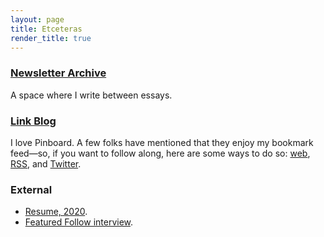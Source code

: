```yaml
---
layout: page
title: Etceteras
render_title: true
---
```


### [Newsletter Archive](https://buttondown.email/distillations/archive)

A space where I write between essays.

### [Link Blog](/substrate)

I love Pinboard. A few folks have mentioned that they enjoy my bookmark feed—so, if you want to follow along, here are some ways to do so: [web](https://pinboard.in/u:jasdev/), [RSS](http://feeds.pinboard.in/rss/u:jasdev/), and [Twitter](https://twitter.com/_substrate).

### External

- [Resume, 2020](/public/2020-resume.pdf).
- [Featured Follow interview](https://medium.com/featuredfollow/featured-follow-jasdev-singh-2c5042abe3f6#.ve0gnopzq).

